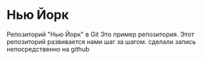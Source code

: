 # Нью Йорк
Репозиторий "Нью Йорк" в Git
Это пример репозитория.
Этот репозиторий развивается нами шаг за шагом.
сделали запись непосредственно на github
